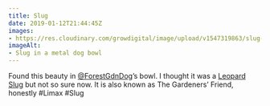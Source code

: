 ```yaml
---
title: Slug
date: 2019-01-12T21:44:45Z
images: 
- https://res.cloudinary.com/growdigital/image/upload/v1547319863/slug-5351FF57.jpg
imageAlt: 
- Slug in a metal dog bowl
---
```


Found this beauty in [@ForestGdnDog](https://twitter.com/ForestGdnDog)’s bowl. I thought it was a [Leopard Slug](https://en.wikipedia.org/wiki/Limax_maximus) but not so sure now. It is also known as The Gardeners’ Friend, honestly #Limax #Slug

